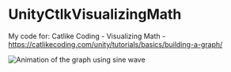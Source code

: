 # UnityCtlkVisualizingMath
My code for: Catlike Coding - Visualizing Math - https://catlikecoding.com/unity/tutorials/basics/building-a-graph/

![Animation of the graph using sine wave](https://github.com/seacomit/UnityCtlkVisualizingMath/blob/main/Assets/graph_sin_anim.png?raw=true)
